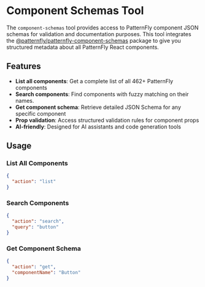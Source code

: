 # Component Schemas Tool

The `component-schemas` tool provides access to PatternFly component JSON schemas for validation and documentation purposes. This tool integrates the [@patternfly/patternfly-component-schemas](https://github.com/patternfly/patternfly-component-schemas) package to give you structured metadata about all PatternFly React components.

## Features

- **List all components**: Get a complete list of all 462+ PatternFly components
- **Search components**: Find components with fuzzy matching on their names.
- **Get component schema**: Retrieve detailed JSON Schema for any specific component
- **Prop validation**: Access structured validation rules for component props
- **AI-friendly**: Designed for AI assistants and code generation tools

## Usage

### List All Components

```json
{
  "action": "list"
}
```

### Search Components

```json
{
  "action": "search",
  "query": "button"
}
```

### Get Component Schema

```json
{
  "action": "get",
  "componentName": "Button"
}
```
